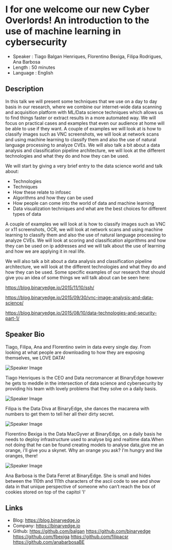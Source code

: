 I for one welcome our new Cyber Overlords! An introduction to the use of machine learning in cybersecurity
========================

* Speaker   : Tiago Balgan Henriques, Florentino Bexiga, Filipa Rodrigues, Ana Barbosa
* Length    : 50 minutes
* Language  : English

Description
-----------

In this talk we will present some techniques that we use on a day to day basis in our research, where we combine our internet-wide data scanning and acquisition platform with ML/Data science techniques which allows us to find things faster or extract results in a more automated way. We will focus on practical cases and examples that even our audience at home will be able to use if they want. A couple of examples we will look at is how to classify images such as VNC screenshots, we will look at network scans and using machine learning to classify them and also the use of natural language processing to analyze CVEs. We will also talk a bit about a data analysis and classification pipeline architecture, we will look at the different technologies and what they do and how they can be used.

We will start by giving a very brief entry to the data science world and talk about:

* Technologies
* Techniques
* How these relate to infosec
* Algorithms and how they can be used
* How people can come into the world of data and machine learning
* Data visualization techniques and what are the best choices for different types of data


A couple of examples we will look at is how to classify images such as VNC or x11 screenshots, OCR, we will look at network scans and using machine learning to classify them and also the use of natural language processing to analyze CVEs. We will look at scoring and classification algorithms and how they can be used on ip addresses and we will talk about the use of learning and how we are applying it in real life.

We will also talk a bit about a data analysis and classification pipeline architecture, we will look at the different technologies and what they do and how they can be used.
Some specific examples of our research that should give you an idea of some things we will talk about can be seen here:

https://blog.binaryedge.io/2015/11/10/ssh/

https://blog.binaryedge.io/2015/09/30/vnc-image-analysis-and-data-science/

https://blog.binaryedge.io/2015/08/10/data-technologies-and-security-part-1/ 

Speaker Bio
-----------

Tiago, Filipa, Ana and Florentino swim in data every single day. From looking at what people are downloading to how they are exposing themselves, we LOVE DATA!

![Speaker Image](https://dl.dropboxusercontent.com/s/trp23b8i0r9r22u/Tiago%20Balgan.png?dl=0)

Tiago Henriques is the CEO and Data necromancer at BinaryEdge however he gets to meddle in the intersection of data science and cybersecurity by providing his team with lovely problems that they solve on a daily basis.

![Speaker Image](https://dl.dropboxusercontent.com/s/53ussxkirux8i1i/Filipa.png?dl=0)

Filipa is the Data Diva at BinaryEdge, she dances the macarena with numbers to get them to tell her all their dirty secret.

![Speaker Image](https://dl.dropboxusercontent.com/s/mgkojm17ennio8j/Florentino.png?dl=0)

Florentino Bexiga is the Data MacGyver at BinaryEdge, on a daily basis he needs to deploy infrastructure used to analyse big and realtime data.When not doing that he can be found creating models to analyse data,give me an orange, i'll give you a skynet. Why an orange you ask? I'm hungry and like oranges, there!

![Speaker Image](https://dl.dropboxusercontent.com/s/ntjwvmtbtgnm5rc/Ana.png?dl=0)

Ana Barbosa is the Data Ferret at BinaryEdge. She is small and hides between the 110th and 111th characters of the ascii code to see and show data in that unique perspective of someone who can’t reach the box of cookies stored on top of the capitol 'I'

Links
-----

* Blog: https://blog.binaryedge.io
* Company: https://binaryedge.io
* Github: https://github.com/balgan https://github.com/binaryedge https://github.com/fbexiga https://github.com/filipacsr https://github.com/anabarbosaBE


